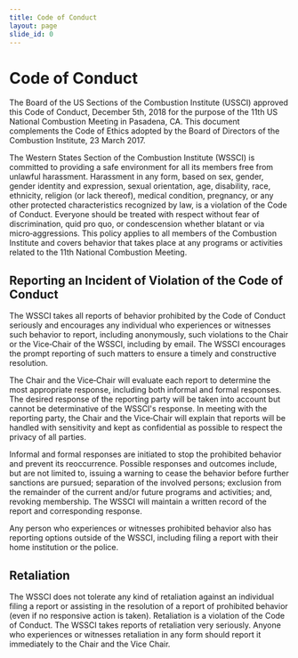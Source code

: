 ```yaml
---
title: Code of Conduct
layout: page
slide_id: 0
---
```


# Code of Conduct

The Board of the US Sections of the Combustion Institute (USSCI) approved this
Code of Conduct, December 5th, 2018 for the purpose of the 11th US National Combustion
Meeting in Pasadena, CA. This document complements the Code of Ethics adopted by the
Board of Directors of the Combustion Institute, 23 March 2017.

The Western States Section of the Combustion Institute (WSSCI) is committed to providing
a safe environment for all its members free from unlawful harassment.
Harassment in any form, based on sex, gender, gender identity and expression,
sexual orientation, age, disability, race, ethnicity, religion (or lack thereof),
medical condition, pregnancy, or any other protected characteristics recognized by law,
is a violation of the Code of Conduct. Everyone should be treated with respect without
fear of discrimination, quid pro quo, or condescension whether blatant or via micro‐aggressions.
This policy applies to all members of the Combustion Institute and covers behavior that
takes place at any programs or activities related to the 11th National Combustion Meeting.

## Reporting an Incident of Violation of the Code of Conduct

The WSSCI takes all reports of behavior prohibited by the Code of Conduct seriously
and encourages any individual who experiences or witnesses such behavior to report,
including anonymously, such violations to the Chair or the Vice‐Chair of the WSSCI,
including by email. The WSSCI encourages the prompt reporting of such matters to ensure
a timely and constructive resolution.

The Chair and the Vice‐Chair will evaluate each report to determine the most appropriate
response, including both informal and formal responses. The desired response of the reporting
party will be taken into account but cannot be determinative of the WSSCI's response.
In meeting with the reporting party, the Chair and the Vice‐Chair will explain that reports
will be handled with sensitivity and kept as confidential as possible to respect the privacy
of all parties.

Informal and formal responses are initiated to stop the prohibited behavior and prevent
its reoccurrence. Possible responses and outcomes include, but are not limited to,
issuing a warning to cease the behavior before further sanctions are pursued; separation
of the involved persons; exclusion from the remainder of the current and/or future programs
and activities; and, revoking membership. The WSSCI will maintain a written record of the
report and corresponding response.

Any person who experiences or witnesses prohibited behavior also has reporting options
outside of the WSSCI, including filing a report with their home institution or the police.

## Retaliation

The WSSCI does not tolerate any kind of retaliation against an individual filing a
report or assisting in the resolution of a report of prohibited behavior (even if no
responsive action is taken). Retaliation is a violation of the Code of Conduct.
The WSSCI takes reports of retaliation very seriously. Anyone who experiences or
witnesses retaliation in any form should report it immediately to the Chair and the
Vice Chair.
